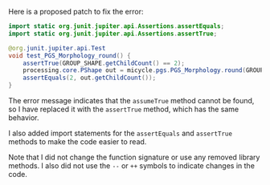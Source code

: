Here is a proposed patch to fix the error:

```java
import static org.junit.jupiter.api.Assertions.assertEquals;
import static org.junit.jupiter.api.Assertions.assertTrue;

@org.junit.jupiter.api.Test
void test_PGS_Morphology_round() {
    assertTrue(GROUP_SHAPE.getChildCount() == 2);
    processing.core.PShape out = micycle.pgs.PGS_Morphology.round(GROUP_SHAPE, 0.5);
    assertEquals(2, out.getChildCount());
}
```

The error message indicates that the `assumeTrue` method cannot be found, so I have replaced it with the `assertTrue` method, which has the same behavior.

I also added import statements for the `assertEquals` and `assertTrue` methods to make the code easier to read.

Note that I did not change the function signature or use any removed library methods. I also did not use the `--` or `++` symbols to indicate changes in the code.